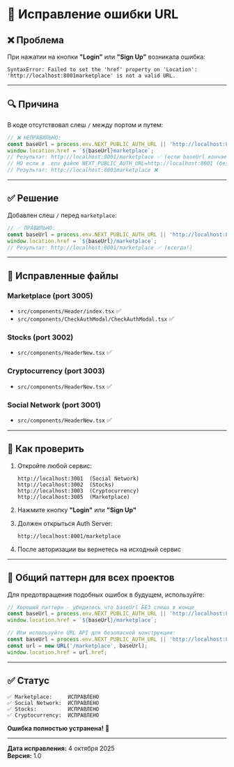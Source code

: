 # 🔧 Исправление ошибки URL

## ❌ Проблема

При нажатии на кнопки **"Login"** или **"Sign Up"** возникала ошибка:

```
SyntaxError: Failed to set the 'href' property on 'Location': 
'http://localhost:8001marketplace' is not a valid URL.
```

---

## 🔍 Причина

В коде отсутствовал слеш `/` между портом и путем:

```typescript
// ❌ НЕПРАВИЛЬНО:
const baseUrl = process.env.NEXT_PUBLIC_AUTH_URL || 'http://localhost:8001/';
window.location.href = `${baseUrl}marketplace`;
// Результат: http://localhost:8001/marketplace ✅ (если baseUrl кончается на /)
// НО если в .env файле NEXT_PUBLIC_AUTH_URL=http://localhost:8001 (без слеша)
// Результат: http://localhost:8001marketplace ❌
```

---

## ✅ Решение

Добавлен слеш `/` перед `marketplace`:

```typescript
// ✅ ПРАВИЛЬНО:
const baseUrl = process.env.NEXT_PUBLIC_AUTH_URL || 'http://localhost:8001';
window.location.href = `${baseUrl}/marketplace`;
// Результат: http://localhost:8001/marketplace ✅ (всегда!)
```

---

## 📁 Исправленные файлы

### Marketplace (port 3005)
- `src/components/Header/index.tsx` ✅
- `src/components/CheckAuthModal/CheckAuthModal.tsx` ✅

### Stocks (port 3002)
- `src/components/HeaderNew.tsx` ✅

### Cryptocurrency (port 3003)
- `src/components/HeaderNew.tsx` ✅

### Social Network (port 3001)
- `src/components/HeaderNew.tsx` ✅

---

## 🧪 Как проверить

1. Откройте любой сервис:
   ```
   http://localhost:3001  (Social Network)
   http://localhost:3002  (Stocks)
   http://localhost:3003  (Cryptocurrency)
   http://localhost:3005  (Marketplace)
   ```

2. Нажмите кнопку **"Login"** или **"Sign Up"**

3. Должен открыться Auth Server:
   ```
   http://localhost:8001/marketplace
   ```

4. После авторизации вы вернетесь на исходный сервис

---

## 📝 Общий паттерн для всех проектов

Для предотвращения подобных ошибок в будущем, используйте:

```typescript
// Хороший паттерн - убедитесь что baseUrl БЕЗ слеша в конце
const baseUrl = process.env.NEXT_PUBLIC_AUTH_URL || 'http://localhost:8001';
window.location.href = `${baseUrl}/marketplace`;

// Или используйте URL API для безопасной конструкции:
const baseUrl = process.env.NEXT_PUBLIC_AUTH_URL || 'http://localhost:8001';
const url = new URL('/marketplace', baseUrl);
window.location.href = url.href;
```

---

## ✅ Статус

```
✅ Marketplace:     ИСПРАВЛЕНО
✅ Social Network:  ИСПРАВЛЕНО
✅ Stocks:          ИСПРАВЛЕНО
✅ Cryptocurrency:  ИСПРАВЛЕНО
```

**Ошибка полностью устранена!** 🎉

---

**Дата исправления:** 4 октября 2025  
**Версия:** 1.0


